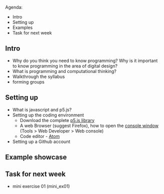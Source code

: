 Agenda:
- Intro
- Setting up
- Examples
- Task for next week

## Intro
- Why do you think you need to know programming? Why is it important to know programming in the area of digital design?
- What is programming and computational thinking? 
- Walkthrough the syllabus 
- forming groups
## Setting up
- What is javascript and p5.js? 
- Setting up the coding environment
  - Download the complete [p5.js library](https://p5js.org/download/)
  - A web Browser (suggest Firefox), how to open the [console window](https://developer.mozilla.org/en-US/docs/Tools/Web_Console/Console_messages) (Tools > Web Developer > Web console)
  - Code editor - [Atom](https://atom.io/)
 - Setting up a Github account
## Example showcase
## Task for next week
- mini exercise 01 (mini_ex01)

